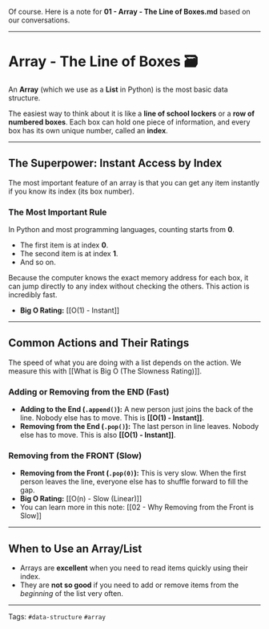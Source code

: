 Of course. Here is a note for **01 - Array - The Line of Boxes.md** based on our conversations.

---

# Array - The Line of Boxes 🗃️

An **Array** (which we use as a **List** in Python) is the most basic data structure.

The easiest way to think about it is like a **line of school lockers** or a **row of numbered boxes**. Each box can hold one piece of information, and every box has its own unique number, called an **index**.

---

## The Superpower: Instant Access by Index

The most important feature of an array is that you can get any item instantly if you know its index (its box number).

### The Most Important Rule

In Python and most programming languages, counting starts from **0**.

- The first item is at index **0**.
- The second item is at index **1**.
- And so on.

Because the computer knows the exact memory address for each box, it can jump directly to any index without checking the others. This action is incredibly fast.

- **Big O Rating:** [[O(1) - Instant]]

---

## Common Actions and Their Ratings

The speed of what you are doing with a list depends on the action. We measure this with [[What is Big O (The Slowness Rating)]].

### Adding or Removing from the END (Fast)

- **Adding to the End (`.append()`):** A new person just joins the back of the line. Nobody else has to move. This is **[[O(1) - Instant]]**.
- **Removing from the End (`.pop()`):** The last person in line leaves. Nobody else has to move. This is also **[[O(1) - Instant]]**.

### Removing from the FRONT (Slow)

- **Removing from the Front (`.pop(0)`):** This is very slow. When the first person leaves the line, everyone else has to shuffle forward to fill the gap.
- **Big O Rating:** [[O(n) - Slow (Linear)]]
- You can learn more in this note: [[02 - Why Removing from the Front is Slow]]

---

## When to Use an Array/List

- Arrays are **excellent** when you need to read items quickly using their index.
- They are **not so good** if you need to add or remove items from the _beginning_ of the list very often.

---

Tags: `#data-structure` `#array`
